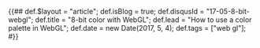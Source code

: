 {{##
    def.$layout = "article";
    def.isBlog = true;
    def.disqusId = "17-05-8-bit-webgl";
    def.title = "8-bit color with WebGL";
    def.lead = "How to use a color palette in WebGL";
    def.date = new Date(2017, 5, 4);
    def.tags = ["web gl"];
#}}